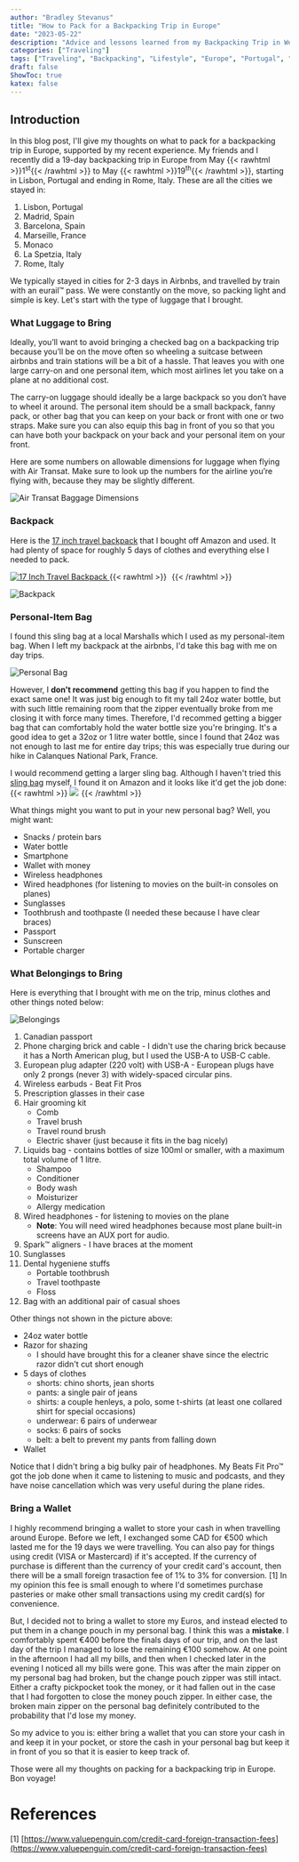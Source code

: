 ```yaml
---
author: "Bradley Stevanus"
title: "How to Pack for a Backpacking Trip in Europe"
date: "2023-05-22"
description: "Advice and lessons learned from my Backpacking Trip in Western Europe"
categories: ["Traveling"]
tags: ["Traveling", "Backpacking", "Lifestyle", "Europe", "Portugal", "Spain", "France", "Italy", "Preparation"]
draft: false
ShowToc: true
katex: false
---
```

## Introduction
In this blog post, I'll give my thoughts on what to pack for a backpacking trip in Europe, supported by my recent experience. My friends and I recently did a 19-day backpacking trip in Europe from May {{< rawhtml >}}1<sup>st</sup>{{< /rawhtml >}} to May {{< rawhtml >}}19<sup>th</sup>{{< /rawhtml >}}, starting in Lisbon, Portugal and ending in Rome, Italy. These are all the cities we stayed in:

1. Lisbon, Portugal
2. Madrid, Spain
3. Barcelona, Spain
4. Marseille, France
5. Monaco
6. La Spetzia, Italy
7. Rome, Italy

We typically stayed in cities for 2-3 days in Airbnbs, and travelled by train with an eurail&trade; pass. We were constantly on the move, so packing light and simple is key. Let's start with the type of luggage that I brought.

### What Luggage to Bring
Ideally, you’ll want to avoid bringing a checked bag on a backpacking trip because you’ll be on the move often so wheeling a suitcase between airbnbs and train stations will be a bit of a hassle. That leaves you with one large carry-on and one personal item, which most airlines let you take on a plane at no additional cost. 

The carry-on luggage should ideally be a large backpack so you don’t have to wheel it around. The personal item should be a small backpack, fanny pack, or other bag that you can keep on your back or front with one or two straps. Make sure you can also equip this bag in front of you so that you can have both your backpack on your back and your personal item on your front. 

Here are some numbers on allowable dimensions for luggage when flying with Air Transat. Make sure to look up the numbers for the airline you’re flying with, because they may be slightly different.

![Air Transat Baggage Dimensions](images/air-transat-baggage-dimensions.png)

### Backpack
Here is the [17 inch travel backpack](https://amzn.to/3Wpc2F9) that I bought off Amazon and used. It had plenty of space for roughly 5 days of clothes and everything else I needed to pack.

[![17 Inch Travel Backpack](
    //ws-na.amazon-adsystem.com/widgets/q?_encoding=UTF8&ASIN=B0BDLB1TBQ&Format=_SL160_&ID=AsinImage&MarketPlace=CA&ServiceVersion=20070822&WS=1&tag=bstore0e45-20&language=en_CA "17 Inch Travel Backpack")
](https://www.amazon.ca/dp/B0BDLB1TBQ?th=1&linkCode=li2&tag=bstore0e45-20&linkId=39b1b4958e8fe437dbf34714c3256e08&language=en_CA&ref_=as_li_ss_il)
{{< rawhtml >}}
<img src="https://ir-ca.amazon-adsystem.com/e/ir?t=bstore0e45-20&language=en_CA&l=li2&o=15&a=B0BDLB1TBQ" width="1" height="1" border="0" alt="" style="border:none !important; margin:0px !important;" />
{{< /rawhtml >}}

![Backpack](images/backpack.jpg)

### Personal-Item Bag
I found this sling bag at a local Marshalls which I used as my personal-item bag. When I left my backpack at the airbnbs, I'd take this bag with me on day trips.

![Personal Bag](images/personal-bag.jpg)

However, I **don't recommend** getting this bag if you happen to find the exact same one! It was just big enough to fit my tall 24oz water bottle, but with such little remaining room that the zipper eventually broke from me closing it with force many times. Therefore, I'd recommed getting a bigger bag that can comfortably hold the water bottle size you're bringing. It's a good idea to get a 32oz or 1 litre water bottle, since I found that 24oz was not enough to last me for entire day trips; this was especially true during our hike in Calanques National Park, France.

I would recommend getting a larger sling bag. Although I haven't tried this [sling bag](https://amzn.to/3MrHGNA) myself, I found it on Amazon and it looks like it'd get the job done:
{{< rawhtml >}}
<a href="https://www.amazon.ca/dp/B07T53XPPH?&linkCode=li3&tag=bstore0e45-20&linkId=b34a9cfeb900a8305c2913f0e3e2104d&language=en_CA&ref_=as_li_ss_il" target="_blank"><img border="0" src="//ws-na.amazon-adsystem.com/widgets/q?_encoding=UTF8&ASIN=B07T53XPPH&Format=_SL250_&ID=AsinImage&MarketPlace=CA&ServiceVersion=20070822&WS=1&tag=bstore0e45-20&language=en_CA" ></a><img src="https://ir-ca.amazon-adsystem.com/e/ir?t=bstore0e45-20&language=en_CA&l=li3&o=15&a=B07T53XPPH" width="1" height="1" border="0" alt="" style="border:none !important; margin:0px !important;" />
{{< /rawhtml >}}

What things might you want to put in your new personal bag? Well, you might want:
* Snacks / protein bars
* Water bottle
* Smartphone
* Wallet with money
* Wireless headphones
* Wired headphones (for listening to movies on the built-in consoles on planes)
* Sunglasses
* Toothbrush and toothpaste (I needed these because I have clear braces)
* Passport
* Sunscreen
* Portable charger

### What Belongings to Bring
Here is everything that I brought with me on the trip, minus clothes and other things noted below:

![Belongings](images/belongings.jpg)

1. Canadian passport
2. Phone charging brick and cable - I didn't use the charing brick because it has a North American plug, but I used the USB-A to USB-C cable.
3. European plug adapter (220 volt) with USB-A - European plugs have only 2 prongs (never 3) with widely-spaced circular pins.
4. Wireless earbuds - Beat Fit Pros
5. Prescription glasses in their case
6. Hair grooming kit
    * Comb
    * Travel brush
    * Travel round brush
    * Electric shaver (just because it fits in the bag nicely)
7. Liquids bag - contains bottles of size 100ml or smaller, with a maximum total volume of 1 litre.
    * Shampoo
    * Conditioner
    * Body wash
    * Moisturizer
    * Allergy medication
8. Wired headphones - for listening to movies on the plane
    * **Note**: You will need wired headphones because most plane built-in screens have an AUX port for audio.
9. Spark&trade; aligners - I have braces at the moment
10. Sunglasses
11. Dental hygeniene stuffs
    * Portable toothbrush
    * Travel toothpaste
    * Floss
12. Bag with an additional pair of casual shoes

Other things not shown in the picture above:
* 24oz water bottle
* Razor for shazing
    * I should have brought this for a cleaner shave since the electric razor didn't cut short enough
* 5 days of clothes
    * shorts: chino shorts, jean shorts
    * pants: a single pair of jeans
    * shirts: a couple henleys, a polo, some t-shirts (at least one collared shirt for special occasions)
    * underwear: 6 pairs of underwear
    * socks: 6 pairs of socks
    * belt: a belt to prevent my pants from falling down
* Wallet

Notice that I didn't bring a big bulky pair of headphones. My Beats Fit Pro&trade; got the job done when it came to listening to music and podcasts, and they have noise cancellation which was very useful during the plane rides.

### Bring a Wallet
I highly recommend bringing a wallet to store your cash in when travelling around Europe. Before we left, I exchanged some CAD for &euro;500 which lasted me for the 19 days we were travelling. You can also pay for things using credit (VISA or Mastercard) if it's accepted. If the currency of purchase is different than the currency of your credit card's account, then there will be a small foreign trasaction fee of 1% to 3% for conversion. [1] In my opinion this fee is small enough to where I'd sometimes purchase pasteries or make other small transactions using my credit card(s) for convenience.

But, I decided not to bring a wallet to store my Euros, and instead elected to put them in a change pouch in my personal bag. I think this was a **mistake**. I comfortably spent &euro;400 before the finals days of our trip, and on the last day of the trip I managed to lose the remaining &euro;100 somehow. At one point in the afternoon I had all my bills, and then when I checked later in the evening I noticed all my bills were gone. This was after the main zipper on my personal bag had broken, but the change pouch zipper was still intact. Either a crafty pickpocket took the money, or it had fallen out in the case that I had forgotten to close the money pouch zipper. In either case, the broken main zipper on the personal bag definitely contributed to the probability that I'd lose my money. 

So my advice to you is: either bring a wallet that you can store your cash in and keep it in your pocket, or store the cash in your personal bag but keep it in front of you so that it is easier to keep track of.

Those were all my thoughts on packing for a backpacking trip in Europe. Bon voyage!

# References
[1] [https://www.valuepenguin.com/credit-card-foreign-transaction-fees](https://www.valuepenguin.com/credit-card-foreign-transaction-fees)
